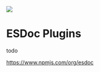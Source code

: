 [![](https://travis-ci.org/esdoc/esdoc-plugins.svg?branch=master)](https://travis-ci.org/esdoc/esdoc-plugins)
# ESDoc Plugins
todo

https://www.npmjs.com/org/esdoc
